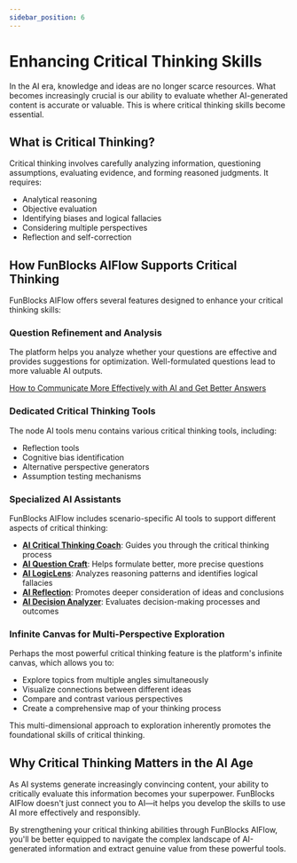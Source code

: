 ```yaml
---
sidebar_position: 6
---
```


# Enhancing Critical Thinking Skills

In the AI era, knowledge and ideas are no longer scarce resources. What becomes increasingly crucial is our ability to evaluate whether AI-generated content is accurate or valuable. This is where critical thinking skills become essential.

## What is Critical Thinking?

Critical thinking involves carefully analyzing information, questioning assumptions, evaluating evidence, and forming reasoned judgments. It requires:

- Analytical reasoning
- Objective evaluation
- Identifying biases and logical fallacies
- Considering multiple perspectives
- Reflection and self-correction

## How FunBlocks AIFlow Supports Critical Thinking

FunBlocks AIFlow offers several features designed to enhance your critical thinking skills:

### Question Refinement and Analysis
The platform helps you analyze whether your questions are effective and provides suggestions for optimization. Well-formulated questions lead to more valuable AI outputs.

[How to Communicate More Effectively with AI and Get Better Answers](/docs/aiflow-tricks-and-tips/Asking-Good-Questions)

### Dedicated Critical Thinking Tools
The node AI tools menu contains various critical thinking tools, including:
- Reflection tools
- Cognitive bias identification
- Alternative perspective generators
- Assumption testing mechanisms

### Specialized AI Assistants
FunBlocks AIFlow includes scenario-specific AI tools to support different aspects of critical thinking:
- [**AI Critical Thinking Coach**](https://www.funblocks.net/aitools/critical-thinking): Guides you through the critical thinking process
- [**AI Question Craft**](https://www.funblocks.net/aitools/refine-question): Helps formulate better, more precise questions
- [**AI LogicLens**](https://www.funblocks.net/aitools/bias): Analyzes reasoning patterns and identifies logical fallacies
- [**AI Reflection**](https://www.funblocks.net/aitools/reflection): Promotes deeper consideration of ideas and conclusions
- [**AI Decision Analyzer**](https://www.funblocks.net/aitools/decision): Evaluates decision-making processes and outcomes

### Infinite Canvas for Multi-Perspective Exploration
Perhaps the most powerful critical thinking feature is the platform's infinite canvas, which allows you to:
- Explore topics from multiple angles simultaneously
- Visualize connections between different ideas
- Compare and contrast various perspectives
- Create a comprehensive map of your thinking process

This multi-dimensional approach to exploration inherently promotes the foundational skills of critical thinking.

## Why Critical Thinking Matters in the AI Age

As AI systems generate increasingly convincing content, your ability to critically evaluate this information becomes your superpower. FunBlocks AIFlow doesn't just connect you to AI—it helps you develop the skills to use AI more effectively and responsibly.

By strengthening your critical thinking abilities through FunBlocks AIFlow, you'll be better equipped to navigate the complex landscape of AI-generated information and extract genuine value from these powerful tools.